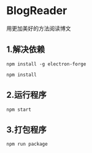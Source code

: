 # BlogReader
用更加美好的方法阅读博文

## 1.解决依赖

```
npm install -g electron-forge
```

```
npm install
```

## 2.运行程序

```
npm start
```

## 3.打包程序

```
npm run package
```
